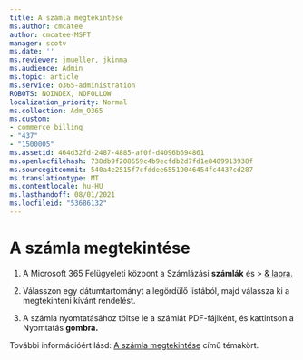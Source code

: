```yaml
---
title: A számla megtekintése
ms.author: cmcatee
author: cmcatee-MSFT
manager: scotv
ms.date: ''
ms.reviewer: jmueller, jkinma
ms.audience: Admin
ms.topic: article
ms.service: o365-administration
ROBOTS: NOINDEX, NOFOLLOW
localization_priority: Normal
ms.collection: Adm_O365
ms.custom:
- commerce_billing
- "437"
- "1500005"
ms.assetid: 464d32fd-2487-4885-af0f-d4096b694861
ms.openlocfilehash: 738db9f208659c4b9ecfdb2d7fd1e8409913938f
ms.sourcegitcommit: 540a4e2515f7cfddee65519046454fc4437cd287
ms.translationtype: MT
ms.contentlocale: hu-HU
ms.lasthandoff: 08/01/2021
ms.locfileid: "53686132"
---
```

# <a name="view-my-bill-or-invoice"></a>A számla megtekintése

1. A Microsoft 365 Felügyeleti központ a Számlázási **számlák** és \> [& lapra.](https://go.microsoft.com/fwlink/p/?linkid=848039)

2. Válasszon egy dátumtartományt a legördülő listából, majd válassza ki a megtekinteni kívánt rendelést.

3. A számla nyomtatásához töltse le a számlát PDF-fájlként, és kattintson a Nyomtatás **gombra.**

További információért lásd: [A számla megtekintése](/microsoft-365/commerce/billing-and-payments/view-your-bill-or-invoice) című témakört.
